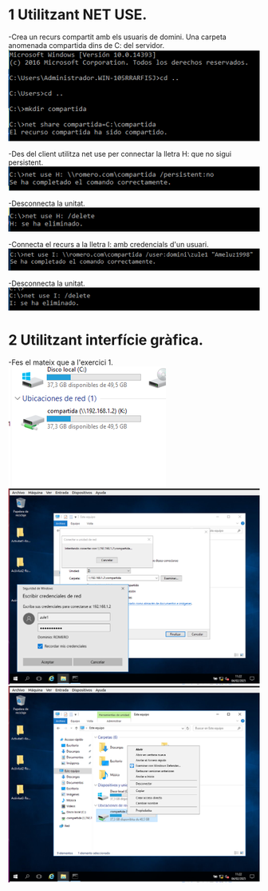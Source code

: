 
# 1 Utilitzant NET USE.
  -Crea un recurs compartit amb els usuaris de domini. Una carpeta anomenada compartida dins de C: del servidor.
    ![](1.png)
    
  -Des del client utilitza net use per connectar la lletra H: que no sigui persistent.
    ![](2.png)
    
  -Desconnecta la unitat.
    ![](3.png)

    
  -Connecta el recurs a la lletra I: amb credencials d'un usuari.
    ![](4.png)
    
  -Desconnecta la unitat.
    ![](5.png)
    
   
# 2 Utilitzant interfície gràfica.
  -Fes el mateix que a l'exercici 1.
    ![](6.png)
    ![](7.png)
    ![](8.png)
  
